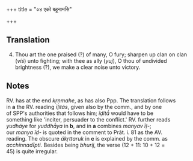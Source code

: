 +++
title = "०४ एको बहूनामसि"

+++
## Translation
4. Thou art the one praised (?) of many, O fury; sharpen up clan on clan  
(*víś*) unto fighting; with thee as ally (*yuj*), O thou of undivided  
brightness (?), we make a clear noise unto victory.

## Notes
RV. has at the end *kṛṇmahe*, as has also Ppp. The translation follows  
in **a** the RV. reading *īḻitás*, given also by the comm., and by one  
of SPP's authorities that follows him; *īḍitā́* would have to be  
something like 'inciter, persuader to the conflict.' RV. further reads  
*yudháye* for *yuddhā́ya* in **b**, and in **a** combines *manyav īḻ-*;  
our *manya īḍ-* is quoted in the comment to Prāt. i. 81 as the AV.  
reading. The obscure *ákṛttaruk* in **c** is explained by the comm. as  
*acchinnadīpti*. Besides being *bhurij*, the verse (12 + 11: 10 + 12 =  
45) is quite irregular.
